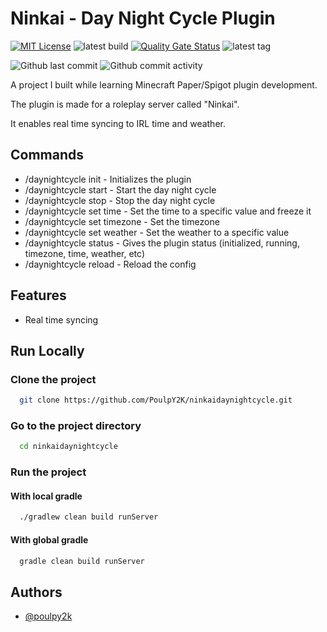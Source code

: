 # Ninkai - Day Night Cycle Plugin

[![MIT License](https://img.shields.io/badge/License-MIT-green.svg)](https://choosealicense.com/licenses/mit/)
![latest build](https://img.shields.io/github/actions/workflow/status/poulpy2k/ninkaidaynightcycle/gradle.yml
)
[![Quality Gate Status](https://sonarcloud.io/api/project_badges/measure?project=PoulpY2K_ninkaidaynightcycle&metric=alert_status)](https://sonarcloud.io/summary/new_code?id=PoulpY2K_ninkaidaynightcycle)
![latest tag](https://img.shields.io/github/v/tag/poulpy2k/ninkaidaynightcycle)

![Github last commit](https://img.shields.io/github/last-commit/poulpy2k/ninkaidaynightcycle
)
![Github commit activity](https://img.shields.io/github/commit-activity/w/poulpy2k/ninkaidaynightcycle
)


A project I built while learning Minecraft Paper/Spigot plugin development.

The plugin is made for a roleplay server called "Ninkai".

It enables real time syncing to IRL time and weather.

## Commands

- /daynightcycle init - Initializes the plugin
- /daynightcycle start - Start the day night cycle
- /daynightcycle stop - Stop the day night cycle
- /daynightcycle set time <time> - Set the time to a specific value and freeze it
- /daynightcycle set timezone <timezone> - Set the timezone
- /daynightcycle set weather <weather> - Set the weather to a specific value
- /daynightcycle status - Gives the plugin status (initialized, running, timezone, time, weather, etc)
- /daynightcycle reload - Reload the config

## Features

- Real time syncing

## Run Locally

### Clone the project

```bash
  git clone https://github.com/PoulpY2K/ninkaidaynightcycle.git
```

### Go to the project directory

```bash
  cd ninkaidaynightcycle
```

### Run the project

#### With local gradle
```bash
  ./gradlew clean build runServer
```

#### With global gradle
```bash
  gradle clean build runServer
```

## Authors

- [@poulpy2k](https://www.github.com/poulpy2k)


